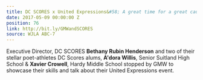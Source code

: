```yaml
---
title: DC SCORES x United Expressions&#58; A great time for a great cause
date: 2017-05-09 00:00:00 Z
position: 76
link: http://bit.ly/GMWandSCORES
source: WJLA ABC-7
---
```


Executive Director, DC SCORES **Bethany Rubin Henderson** and two of their stellar poet-athletes DC Scores alums, **A'dora Willis**, Senior Suitland High School & **Xavier Crowell**, Hardy Middle School stopped by GMW to showcase their skills and talk about their United Expressions event.